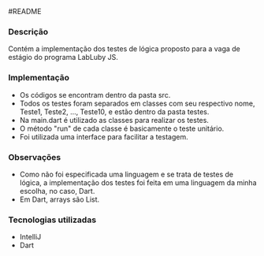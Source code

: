 #README

### Descrição

Contém a implementação dos testes de lógica proposto para a vaga de estágio do programa LabLuby JS.

### Implementação

* Os códigos se encontram dentro da pasta src.
*  Todos os testes foram separados em classes com seu respectivo nome, Teste1, Teste2, ..., Teste10, e estão dentro da pasta testes.
* Na main.dart é utilizado as classes para realizar os testes.
* O método "run" de cada classe é basicamente o teste unitário.
* Foi utilizada uma interface para facilitar a testagem.

### Observações

* Como não foi especificada uma linguagem e se trata de testes de lógica, a implementação dos testes foi feita em uma linguagem da minha escolha, no caso, Dart.
* Em Dart, arrays são List. 

### Tecnologias utilizadas

* IntelliJ
* Dart
